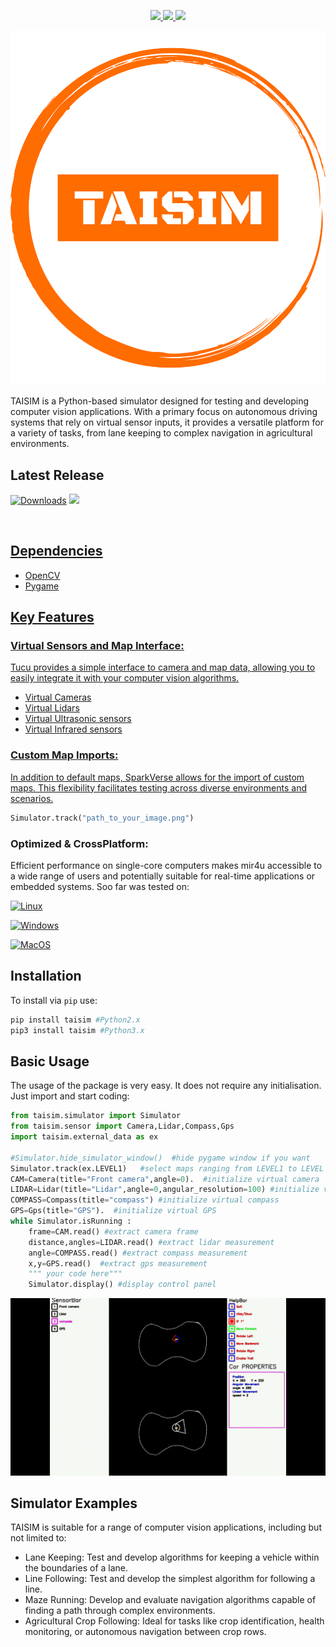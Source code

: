 <p align="center">
<a href="https://www.linkedin.com/in/adrian-ionu%C8%9B-%C8%9Bucudean-37aa59244">
    <img src="https://img.shields.io/badge/-LinkedIn-blue">
</a>
<a href="mailto:Tucudean.Adrian.Ionut@outlook.com">
    <img src="https://img.shields.io/badge/-Email-darkgreen?style=flat-square&logo=#0078D4&logoColor=black">
</a>

<a href="[https://pypi.org/user/TucuAI/](https://static.pepy.tech/personalized-badge/sparkverse?period=total&units=abbreviation&left_color=black&right_color=orange&left_text=Downloads)">
    <img src="https://img.shields.io/badge/PyPi-TucuAI-blueviolet">
</a>

<br/> 



</p>

![base_logo_transparent_background](/src/taisim/data/taisim.png)

TAISIM is a Python-based simulator designed for testing and developing computer vision applications. With a primary focus on autonomous driving systems that rely on virtual sensor inputs, it provides a versatile platform for a variety of tasks, from lane keeping to complex navigation in agricultural environments.

## Latest Release

<p align="center">
    
[![Downloads](http://pepy.tech/badge/taisim)](http://pepy.tech/project/taisim)
<a href="https://github.com/Amporu/Taisim/releases">
    <img src="https://img.shields.io/badge/-0.1.0-important">
 
<br/> 
    
</p>
    
## Dependencies
  * OpenCV
  * Pygame

## Key Features

### Virtual Sensors and Map Interface: 
  Tucu provides a simple interface to camera and map data, allowing you to easily integrate it with your computer vision algorithms.
  * Virtual Cameras
  * Virtual Lidars
  * Virtual Ultrasonic sensors
  * Virtual Infrared sensors
### Custom Map Imports: 
In addition to default maps, SparkVerse allows for the import of custom maps. This flexibility facilitates testing across diverse environments and scenarios.
```python
Simulator.track("path_to_your_image.png")
```
### Optimized & CrossPlatform: 
Efficient performance on single-core computers makes mir4u accessible to a wide range of users and potentially suitable for real-time applications or embedded systems.
Soo far was tested on:

[![Linux](https://img.shields.io/badge/linux-black?style=for-the-badge&logo=Linux)](https://github.com/Amporu)
    
[![Windows](https://img.shields.io/badge/Windows-black?style=for-the-badge&logo=Windows)](https://github.com/Amporu)
    
[![MacOS](https://img.shields.io/badge/MacOS-black?style=for-the-badge&logo=MacOS)](https://github.com/Amporu)

## Installation
To install via `pip` use:
```sh
pip install taisim #Python2.x
pip3 install taisim #Python3.x
```
## Basic Usage
The usage of the package is very easy. It does not require any initialisation. Just import and start coding:
```python
from taisim.simulator import Simulator
from taisim.sensor import Camera,Lidar,Compass,Gps
import taisim.external_data as ex

#Simulator.hide_simulator_window()  #hide pygame window if you want
Simulator.track(ex.LEVEL1)   #select maps ranging from LEVEL1 to LEVEL 7 or input path
CAM=Camera(title="Front camera",angle=0).  #initialize virtual camera
LIDAR=Lidar(title="Lidar",angle=0,angular_resolution=100) #initialize virtual lidar
COMPASS=Compass(title="compass") #initialize virtual compass
GPS=Gps(title="GPS").  #initialize virtual GPS
while Simulator.isRunning :
    frame=CAM.read() #extract camera frame
    distance,angles=LIDAR.read() #extract lidar measurement
    angle=COMPASS.read() #extract compass measurement
    x,y=GPS.read()  #extract gps measurement
    """ your code here"""
    Simulator.display() #display control panel
```



![base_logo_transparent_background](/assets/Untitled%20Project.gif)

## Simulator Examples
TAISIM is suitable for a range of computer vision applications, including but not limited to:

   * Lane Keeping: 
     Test and develop algorithms for keeping a vehicle within the boundaries of a lane.
   * Line Following:
     Test and develop the simplest algorithm for following a line.
   * Maze Running: 
     Develop and evaluate navigation algorithms capable of finding a path through complex environments.
   * Agricultural Crop Following: 
   Ideal for tasks like crop identification, health monitoring, or autonomous navigation between crop rows.


